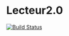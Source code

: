 # Lecteur2.0
[![Build Status](https://travis-ci.org/fanchoop/Lecteur2.0.svg?branch=master)](https://travis-ci.org/fanchoop/Lecteur2.0)
